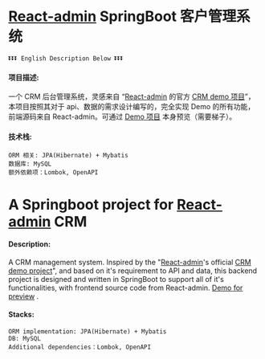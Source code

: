 # [React-admin](https://marmelab.com/react-admin/) SpringBoot 客户管理系统

    ⏬⏬⏬ English Description Below ⏬⏬⏬

#### 项目描述:

一个 CRM 后台管理系统，灵感来自 “[React-admin](https://marmelab.com/react-admin/) 的官方 [CRM demo 项目](https://marmelab.com/react-admin-demo/)”，本项目按照其对于 api、数据的需求设计编写的，完全实现 Demo 的所有功能，前端源码来自 React-admin。可通过 [Demo 项目](https://marmelab.com/react-admin-demo/) 本身预览（需要梯子）。

#### 技术栈:

    ORM 相关: JPA(Hibernate) + Mybatis
    数据库: MySQL
    额外依赖项：Lombok, OpenAPI

# A Springboot project for [React-admin](https://marmelab.com/react-admin/) CRM

#### Description:

A CRM management system. Inspired by the "[React-admin](https://marmelab.com/react-admin/)'s official [CRM demo project](https://marmelab.com/react-admin-crm/)", and based on it's requirement to API and data, this backend project is designed and written in SpringBoot to support all of it's functionalities, with frontend source code from React-admin. [Demo for preview](https://marmelab.com/react-admin-crm/) .

#### Stacks:

    ORM implementation: JPA(Hibernate) + Mybatis
    DB: MySQL
    Additional dependencies：Lombok, OpenAPI

